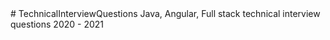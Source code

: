 <meta name="google-site-verification" content="_y1wrvfb7z5eJe3SS7W8f7xu_5oNzLFqgfZIdvd4JLc" />
# TechnicalInterviewQuestions
Java, Angular, Full stack technical interview questions 2020 - 2021
